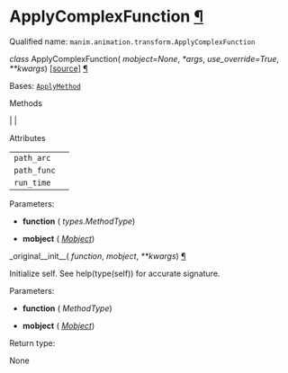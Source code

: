 # ApplyComplexFunction [¶](https://docs.manim.community/en/stable/reference/manim.animation.transform.ApplyComplexFunction.html\#applycomplexfunction "Link to this heading")

Qualified name: `manim.animation.transform.ApplyComplexFunction`

_class_ ApplyComplexFunction( _mobject=None_, _\*args_, _use\_override=True_, _\*\*kwargs_) [\[source\]](https://docs.manim.community/en/stable/_modules/manim/animation/transform.html#ApplyComplexFunction) [¶](https://docs.manim.community/en/stable/reference/manim.animation.transform.ApplyComplexFunction.html#manim.animation.transform.ApplyComplexFunction "Link to this definition")

Bases: [`ApplyMethod`](https://docs.manim.community/en/stable/reference/manim.animation.transform.ApplyMethod.html#manim.animation.transform.ApplyMethod "manim.animation.transform.ApplyMethod")

Methods

|
|

Attributes

|     |     |
| --- | --- |
| `path_arc` |  |
| `path_func` |  |
| `run_time` |  |

Parameters:

- **function** ( _types.MethodType_)

- **mobject** ( [_Mobject_](https://docs.manim.community/en/stable/reference/manim.mobject.mobject.Mobject.html#manim.mobject.mobject.Mobject "manim.mobject.mobject.Mobject"))


\_original\_\_init\_\_( _function_, _mobject_, _\*\*kwargs_) [¶](https://docs.manim.community/en/stable/reference/manim.animation.transform.ApplyComplexFunction.html#manim.animation.transform.ApplyComplexFunction._original__init__ "Link to this definition")

Initialize self. See help(type(self)) for accurate signature.

Parameters:

- **function** ( _MethodType_)

- **mobject** ( [_Mobject_](https://docs.manim.community/en/stable/reference/manim.mobject.mobject.Mobject.html#manim.mobject.mobject.Mobject "manim.mobject.mobject.Mobject"))


Return type:

None